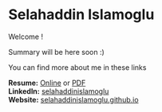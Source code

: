 # Selahaddin Islamoglu

Welcome !

Summary will be here soon :)

You can find more about me in these links

**Resume:** [Online](http://htmlpreview.github.io/?https://raw.githubusercontent.com/selahaddinislamoglu/selahaddinislamoglu/main/resume.html) or [PDF](https://github.com/selahaddinislamoglu/selahaddinislamoglu/main/resume.pdf)  
**LinkedIn:** [selahaddinislamoglu](https://linkedin.com/in/selahaddinislamoglu)  
**Website:** [selahaddinislamoglu.github.io](https://selahaddinislamoglu.github.io)  